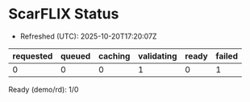 ﻿# ScarFLIX Status

* Refreshed (UTC): 2025-10-20T17:20:07Z

| requested | queued | caching | validating | ready | failed |
|-----------|--------|---------|------------|-------|--------|
| 0 | 0 | 0 | 1 | 0 | 1 |

Ready (demo/rd): 1/0
